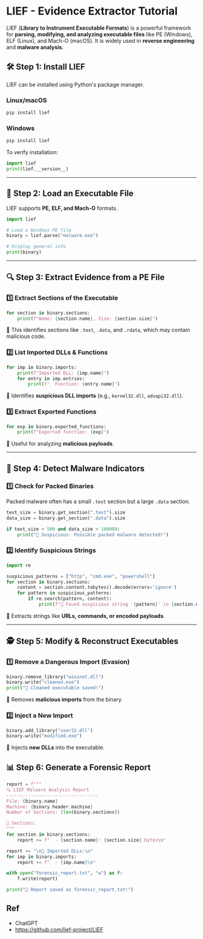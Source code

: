 # LIEF - Evidence Extractor Tutorial

LIEF (**Library to Instrument Executable Formats**) is a powerful framework for **parsing, modifying, and analyzing executable files** like PE (Windows), ELF (Linux), and Mach-O (macOS). It is widely used in **reverse engineering** and **malware analysis**.

## **🛠 Step 1: Install LIEF**

LIEF can be installed using Python's package manager.

### **Linux/macOS**
```bash
pip install lief
```

### **Windows**
```bash
pip install lief
```
To verify installation:
```python
import lief
print(lief.__version__)
```

---

## **📂 Step 2: Load an Executable File**
LIEF supports **PE, ELF, and Mach-O** formats.

```python
import lief

# Load a Windows PE file
binary = lief.parse("malware.exe")

# Display general info
print(binary)
```

---

## **🔍 Step 3: Extract Evidence from a PE File**
### **1️⃣ Extract Sections of the Executable**
```python
for section in binary.sections:
    print(f"Name: {section.name}, Size: {section.size}")
```
🔹 This identifies sections like `.text`, `.data`, and `.rdata`, which may contain malicious code.

### **2️⃣ List Imported DLLs & Functions**
```python
for imp in binary.imports:
    print(f"Imported DLL: {imp.name}")
    for entry in imp.entries:
        print(f"  Function: {entry.name}")
```
🔹 Identifies **suspicious DLL imports** (e.g., `kernel32.dll`, `advapi32.dll`).

### **3️⃣ Extract Exported Functions**
```python
for exp in binary.exported_functions:
    print(f"Exported function: {exp}")
```
🔹 Useful for analyzing **malicious payloads**.

---

## **🦠 Step 4: Detect Malware Indicators**
### **1️⃣ Check for Packed Binaries**
Packed malware often has a small `.text` section but a large `.data` section.
```python
text_size = binary.get_section(".text").size
data_size = binary.get_section(".data").size

if text_size < 500 and data_size > 100000:
    print("🚨 Suspicious: Possible packed malware detected!")
```

### **2️⃣ Identify Suspicious Strings**
```python
import re

suspicious_patterns = ["http", "cmd.exe", "powershell"]
for section in binary.sections:
    content = section.content.tobytes().decode(errors='ignore')
    for pattern in suspicious_patterns:
        if re.search(pattern, content):
            print(f"🚨 Found suspicious string '{pattern}' in {section.name}")
```
🔹 Extracts strings like **URLs, commands, or encoded payloads**.

---

## **🕵️ Step 5: Modify & Reconstruct Executables**
### **1️⃣ Remove a Dangerous Import (Evasion)**
```python
binary.remove_library("wininet.dll")
binary.write("cleaned.exe")
print("🚀 Cleaned executable saved!")
```
🔹 Removes **malicious imports** from the binary.

### **2️⃣ Inject a New Import**
```python
binary.add_library("user32.dll")
binary.write("modified.exe")
```
🔹 Injects **new DLLs** into the executable.

## **📊 Step 6: Generate a Forensic Report**
```python
report = f"""
🔍 LIEF Malware Analysis Report
----------------------------------
File: {binary.name}
Machine: {binary.header.machine}
Number of Sections: {len(binary.sections)}

📂 Sections:
"""
for section in binary.sections:
    report += f"  - {section.name}: {section.size} bytes\n"

report += "\n🔗 Imported DLLs:\n"
for imp in binary.imports:
    report += f"  - {imp.name}\n"

with open("forensic_report.txt", "w") as f:
    f.write(report)

print("📄 Report saved as forensic_report.txt!")
```

## Ref

- ChatGPT
- https://github.com/lief-project/LIEF